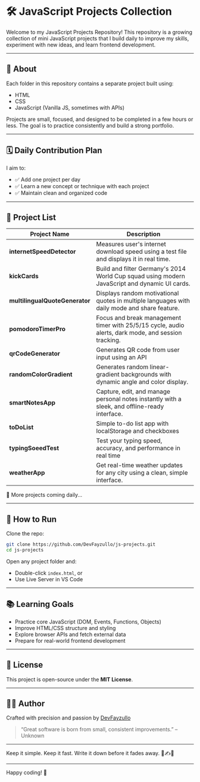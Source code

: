 # 🛠️ JavaScript Projects Collection

Welcome to my JavaScript Projects Repository!
This repository is a growing collection of mini JavaScript projects that I build daily to improve my skills, experiment with new ideas, and learn frontend development.

---

## 📌 About

Each folder in this repository contains a separate project built using:

- HTML
- CSS
- JavaScript (Vanilla JS, sometimes with APIs)

Projects are small, focused, and designed to be completed in a few hours or less.
The goal is to practice consistently and build a strong portfolio.

---

## 🗓️ Daily Contribution Plan

I aim to:

- ✅ Add one project per day
- ✅ Learn a new concept or technique with each project
- ✅ Maintain clean and organized code

---

## 📁 Project List

| Project Name                   | Description                                                                                         |
| ------------------------------ | --------------------------------------------------------------------------------------------------- |
| **internetSpeedDetector**      | Measures user's internet download speed using a test file and displays it in real time.             |
| **kickCards**                  | Build and filter Germany's 2014 World Cup squad using modern JavaScript and dynamic UI cards.       |
| **multilingualQuoteGenerator** | Displays random motivational quotes in multiple languages with daily mode and share feature.        |
| **pomodoroTimerPro**           | Focus and break management timer with 25/5/15 cycle, audio alerts, dark mode, and session tracking. |
| **qrCodeGenerator**            | Generates QR code from user input using an API                                                      |
| **randomColorGradient**        | Generates random linear-gradient backgrounds with dynamic angle and color display.                  |
| **smartNotesApp**              | Capture, edit, and manage personal notes instantly with a sleek, and offline-ready interface.       |
| **toDoList**                   | Simple to-do list app with localStorage and checkboxes                                              |
| **typingSoeedTest**            | Test your typing speed, accuracy, and performance in real time                                      |
| **weatherApp**                 | Get real-time weather updates for any city using a clean, simple interface.                         |

🔄 More projects coming daily...

---

## 🚀 How to Run

Clone the repo:

```bash
git clone https://github.com/DevFayzullo/js-projects.git
cd js-projects
```

Open any project folder and:

- Double-click `index.html`, or
- Use Live Server in VS Code

---

## 📚 Learning Goals

- Practice core JavaScript (DOM, Events, Functions, Objects)
- Improve HTML/CSS structure and styling
- Explore browser APIs and fetch external data
- Prepare for real-world frontend development

---

## 📄 License

This project is open-source under the **MIT License**.

---

## 👨‍💻 Author

Crafted with precision and passion by [DevFayzullo](https://github.com/DevFayzullo)

> “Great software is born from small, consistent improvements.” – Unknown

---

Keep it simple. Keep it fast.
Write it down before it fades away. 🧠✍️💾

---

Happy coding! 🚀

